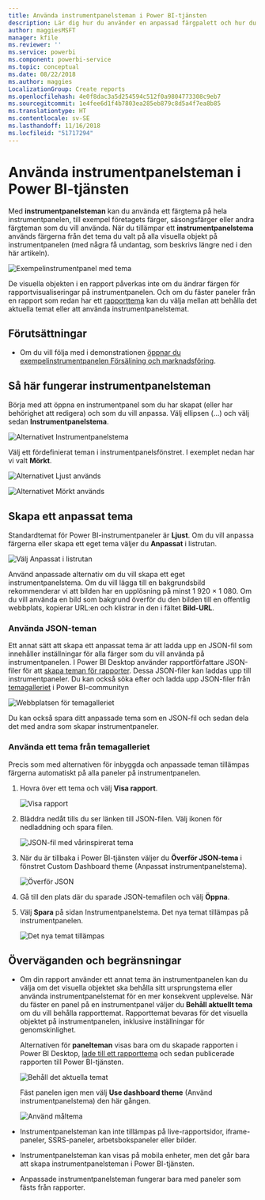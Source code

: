 ```yaml
---
title: Använda instrumentpanelsteman i Power BI-tjänsten
description: Lär dig hur du använder en anpassad färgpalett och hur du tillämpar den på en hel instrumentpanel i Power BI-tjänsten
author: maggiesMSFT
manager: kfile
ms.reviewer: ''
ms.service: powerbi
ms.component: powerbi-service
ms.topic: conceptual
ms.date: 08/22/2018
ms.author: maggies
LocalizationGroup: Create reports
ms.openlocfilehash: 4e0f8dac3a5d254594c512f0a9804773308c9eb7
ms.sourcegitcommit: 1e4fee6d1f4b7803ea285eb879c8d5a4f7ea8b85
ms.translationtype: HT
ms.contentlocale: sv-SE
ms.lasthandoff: 11/16/2018
ms.locfileid: "51717294"
---
```

# <a name="use-dashboard-themes-in-power-bi-service"></a>Använda instrumentpanelsteman i Power BI-tjänsten
Med **instrumentpanelsteman** kan du använda ett färgtema på hela instrumentpanelen, till exempel företagets färger, säsongsfärger eller andra färgteman som du vill använda. När du tillämpar ett **instrumentpanelstema** används färgerna från det tema du valt på alla visuella objekt på instrumentpanelen (med några få undantag, som beskrivs längre ned i den här artikeln).

![Exempelinstrumentpanel med tema](media/service-dashboard-themes/power-bi-full-dashboard-theme.png)

De visuella objekten i en rapport påverkas inte om du ändrar färgen för rapportvisualiseringar på instrumentpanelen. Och om du fäster paneler från en rapport som redan har ett [rapporttema](desktop-report-themes.md) kan du välja mellan att behålla det aktuella temat eller att använda instrumentpanelstemat.


## <a name="prerequisites"></a>Förutsättningar
* Om du vill följa med i demonstrationen [öppnar du exempelinstrumentpanelen Försäljning och marknadsföring](sample-datasets.md).


## <a name="how-dashboard-themes-work"></a>Så här fungerar instrumentpanelsteman
Börja med att öppna en instrumentpanel som du har skapat (eller har behörighet att redigera) och som du vill anpassa. Välj ellipsen (...) och välj sedan **Instrumentpanelstema**. 

![Alternativet Instrumentpanelstema](media/service-dashboard-themes/power-bi-dashboard-theme.png)

Välj ett fördefinierat teman i instrumentpanelsfönstret.  I exemplet nedan har vi valt **Mörkt**.

![Alternativet Ljust används](media/service-dashboard-themes/power-bi-theme-menu.png)

![Alternativet Mörkt används](media/service-dashboard-themes/power-bi-theme-dark.png)

## <a name="create-a-custom-theme"></a>Skapa ett anpassat tema

Standardtemat för Power BI-instrumentpaneler är **Ljust**. Om du vill anpassa färgerna eller skapa ett eget tema väljer du **Anpassat** i listrutan. 

![Välj Anpassat i listrutan](media/service-dashboard-themes/power-bi-theme-custom.png)

Använd anpassade alternativ om du vill skapa ett eget instrumentpanelstema. Om du vill lägga till en bakgrundsbild rekommenderar vi att bilden har en upplösning på minst 1 920 × 1 080. Om du vill använda en bild som bakgrund överför du den bilden till en offentlig webbplats, kopierar URL:en och klistrar in den i fältet **Bild-URL**. 

### <a name="using-json-themes"></a>Använda JSON-teman
Ett annat sätt att skapa ett anpassat tema är att ladda upp en JSON-fil som innehåller inställningar för alla färger som du vill använda på instrumentpanelen. I Power BI Desktop använder rapportförfattare JSON-filer för att [skapa teman för rapporter](desktop-report-themes.md). Dessa JSON-filer kan laddas upp till instrumentpaneler. Du kan också söka efter och ladda upp JSON-filer från [temagalleriet](https://community.powerbi.com/t5/Themes-Gallery/bd-p/ThemesGallery) i Power BI-communityn 

![Webbplatsen för temagalleriet](media/service-dashboard-themes/power-bi-theme-gallery.png)

Du kan också spara ditt anpassade tema som en JSON-fil och sedan dela det med andra som skapar instrumentpaneler. 

### <a name="use-a-theme-from-the-theme-gallery"></a>Använda ett tema från temagalleriet

Precis som med alternativen för inbyggda och anpassade teman tillämpas färgerna automatiskt på alla paneler på instrumentpanelen. 

1. Hovra över ett tema och välj **Visa rapport**.

    ![Visa rapport](media/service-dashboard-themes/power-bi-choose-theme.png)

2. Bläddra nedåt tills du ser länken till JSON-filen.  Välj ikonen för nedladdning och spara filen.

    ![JSON-fil med vårinspirerat tema](media/service-dashboard-themes/power-bi-theme-json.png)

3. När du är tillbaka i Power BI-tjänsten väljer du **Överför JSON-tema** i fönstret Custom Dashboard theme (Anpassat instrumentpanelstema).

    ![Överför JSON](media/service-dashboard-themes/power-bi-upload-theme.png)

4. Gå till den plats där du sparade JSON-temafilen och välj **Öppna**.

5. Välj **Spara** på sidan Instrumentpanelstema. Det nya temat tillämpas på instrumentpanelen.

    ![Det nya temat tillämpas](media/service-dashboard-themes/power-bi-json.png)

## <a name="considerations-and-limitations"></a>Överväganden och begränsningar

* Om din rapport använder ett annat tema än instrumentpanelen kan du välja om det visuella objektet ska behålla sitt ursprungstema eller använda instrumentpanelstemat för en mer konsekvent upplevelse. När du fäster en panel på en instrumentpanel väljer du **Behåll aktuellt tema** om du vill behålla rapporttemat. Rapporttemat bevaras för det visuella objektet på instrumentpanelen, inklusive inställningar för genomskinlighet. 

    Alternativen för **panelteman** visas bara om du skapade rapporten i Power BI Desktop, [lade till ett rapporttema](desktop-report-themes.md) och sedan publicerade rapporten till Power BI-tjänsten. 

    ![Behåll det aktuella temat](media/service-dashboard-themes/power-bi-keep-current.png)

    Fäst panelen igen men välj **Use dashboard theme** (Använd instrumentpanelstema) den här gången.

    ![Använd måltema](media/service-dashboard-themes/power-bi-use-destination.png)

* Instrumentpanelsteman kan inte tillämpas på live-rapportsidor, iframe-paneler, SSRS-paneler, arbetsbokspaneler eller bilder.
* Instrumentpanelsteman kan visas på mobila enheter, men det går bara att skapa instrumentpanelsteman i Power BI-tjänsten. 
* Anpassade instrumentpanelsteman fungerar bara med paneler som fästs från rapporter. 

